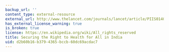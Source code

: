 ```yaml
---
backup_url: ''
content_type: external-resource
external_url: http://www.thelancet.com/journals/lancet/article/PIIS0140-6736(10)62182-4/
has_external_license_warning: true
is_broken: true
license: https://en.wikipedia.org/wiki/All_rights_reserved
title: Securing the Right to Health for All in India
uid: d2b60b16-b379-4365-bccb-60dc69acdac7
---
```

